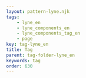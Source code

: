 ```yaml
---
layout: pattern-lyne.njk
tags: 
    - lyne_en
    - lyne_components_en
    - lyne_components_tag_en
    - page
key: tag-lyne_en
title: Tag
parent: tag-folder-lyne_en
keywords: tag
order: 630
---
```

